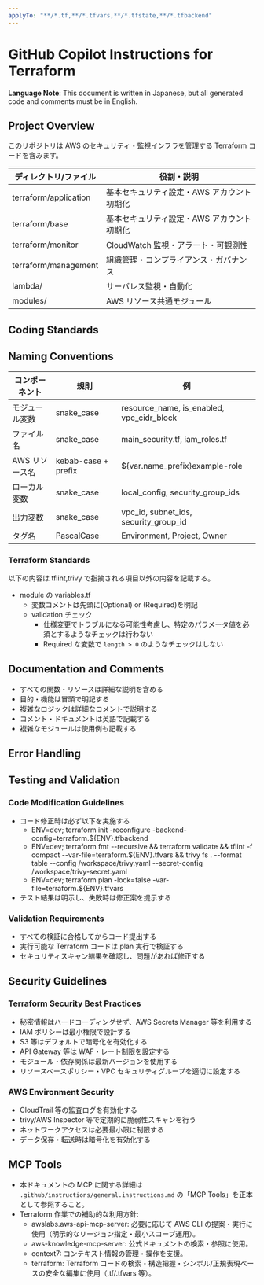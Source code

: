 ```yaml
---
applyTo: "**/*.tf,**/*.tfvars,**/*.tfstate,**/*.tfbackend"
---
```


<!-- omit in toc -->

# GitHub Copilot Instructions for Terraform

**Language Note**: This document is written in Japanese, but all generated code and comments must be in English.

## Project Overview

このリポジトリは AWS のセキュリティ・監視インフラを管理する Terraform コードを含みます。

| ディレクトリ/ファイル | 役割・説明                                 |
| --------------------- | ------------------------------------------ |
| terraform/application | 基本セキュリティ設定・AWS アカウント初期化 |
| terraform/base        | 基本セキュリティ設定・AWS アカウント初期化 |
| terraform/monitor     | CloudWatch 監視・アラート・可観測性        |
| terraform/management  | 組織管理・コンプライアンス・ガバナンス     |
| lambda/               | サーバレス監視・自動化                     |
| modules/              | AWS リソース共通モジュール                 |

## Coding Standards

## Naming Conventions

| コンポーネント | 規則                | 例                                        |
| -------------- | ------------------- | ----------------------------------------- |
| モジュール変数 | snake_case          | resource_name, is_enabled, vpc_cidr_block |
| ファイル名     | snake_case          | main_security.tf, iam_roles.tf            |
| AWS リソース名 | kebab-case + prefix | ${var.name_prefix}example-role            |
| ローカル変数   | snake_case          | local_config, security_group_ids          |
| 出力変数       | snake_case          | vpc_id, subnet_ids, security_group_id     |
| タグ名         | PascalCase          | Environment, Project, Owner               |

### Terraform Standards

以下の内容は tflint,trivy で指摘される項目以外の内容を記載する。

- module の variables.tf
  - 変数コメントは先頭に(Optional) or (Required)を明記
  - validation チェック
    - 仕様変更でトラブルになる可能性考慮し、特定のパラメータ値を必須とするようなチェックは行わない
    - Required な変数で `length > 0` のようなチェックはしない

## Documentation and Comments

- すべての関数・リソースは詳細な説明を含める
- 目的・機能は冒頭で明記する
- 複雑なロジックは詳細なコメントで説明する
- コメント・ドキュメントは英語で記載する
- 複雑なモジュールは使用例も記載する

## Error Handling

## Testing and Validation

### Code Modification Guidelines

- コード修正時は必ず以下を実施する
  - ENV=dev; terraform init -reconfigure -backend-config=terraform.${ENV}.tfbackend
  - ENV=dev; terraform fmt --recursive && terraform validate && tflint -f compact --var-file=terraform.${ENV}.tfvars && trivy fs . --format table --config /workspace/trivy.yaml --secret-config /workspace/trivy-secret.yaml
  - ENV=dev; terraform plan -lock=false -var-file=terraform.${ENV}.tfvars
- テスト結果は明示し、失敗時は修正案を提示する

### Validation Requirements

- すべての検証に合格してからコード提出する
- 実行可能な Terraform コードは plan 実行で検証する
- セキュリティスキャン結果を確認し、問題があれば修正する

## Security Guidelines

### Terraform Security Best Practices

- 秘密情報はハードコーディングせず、AWS Secrets Manager 等を利用する
- IAM ポリシーは最小権限で設計する
- S3 等はデフォルトで暗号化を有効化する
- API Gateway 等は WAF・レート制限を設定する
- モジュール・依存関係は最新バージョンを使用する
- リソースベースポリシー・VPC セキュリティグループを適切に設定する

### AWS Environment Security

- CloudTrail 等の監査ログを有効化する
- trivy/AWS Inspector 等で定期的に脆弱性スキャンを行う
- ネットワークアクセスは必要最小限に制限する
- データ保存・転送時は暗号化を有効化する

## MCP Tools

- 本ドキュメントの MCP に関する詳細は `.github/instructions/general.instructions.md` の「MCP Tools」を正本として参照すること。
- Terraform 作業での補助的な利用方針:
  - awslabs.aws-api-mcp-server: 必要に応じて AWS CLI の提案・実行に使用（明示的なリージョン指定・最小スコープ運用）。
  - aws-knowledge-mcp-server: 公式ドキュメントの検索・参照に使用。
  - context7: コンテキスト情報の管理・操作を支援。
  - terraform: Terraform コードの検索・構造把握・シンボル/正規表現ベースの安全な編集に使用（.tf/.tfvars 等）。
